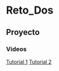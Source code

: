 # Reto_Dos
## Proyecto
### Videos
[Tutorial 1](https://www.loom.com/share/1e9b2b38996b427ab7ae60fbc119a531?sid=b0789c1d-d975-44b1-a739-b44e9d026fd9)
[Tutorial 2](https://www.loom.com/share/5d5b8b05e63b4d40908b14111e342bb6?sid=22331db7-8400-4b22-83ea-56619ba24ac9)

